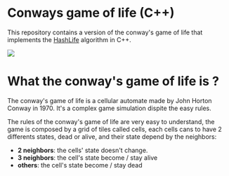 # Conways game of life (C++)

This repository contains a version of the conway's game of life that implements the [HashLife](https://www.dev-mind.blog/hashlife/) algorithm in C++.

![](https://i.ibb.co/YD8njFP/Screenshot-from-2022-06-04-21-08-54.png)

# What the conway's game of life is ?

The conway's game of life is a cellular automate made by John Horton Conway in 1970. It's a complex game simulation dispite the easy rules.

The rules of the conway's game of life are very easy to understand, the game is composed by a grid of tiles called cells, each cells cans to have 2 differents states, dead or alive, and their state depend by the neighbors:

- **2 neighbors**: the cells' state doesn't change.
- **3 neighbors**: the cell's state become / stay alive
- **others**: the cell's state become / stay dead
